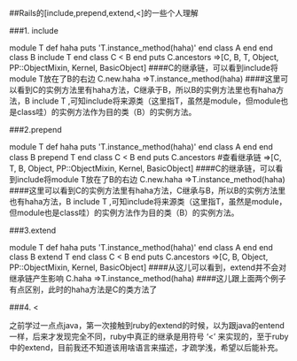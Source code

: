 ##Rails的[include,prepend,extend,<]的一些个人理解

###1. include


module T 
def haha 
puts 'T.instance_method(haha)' 
end 
class A 
end 
end 
class B 
include T 
end 
class C < B 
end 
puts C.ancestors 
=>[C, B, T, Object, PP::ObjectMixin, Kernel, BasicObject] 
####C的继承链，可以看到include将module T放在了B的右边 
C.new.haha 
=>T.instance_method(haha) 
####这里可以看到C的实例方法里有haha方法，C继承于B，所以B的实例方法里也有haha方法，B include T ,可知include将来源类（这里指T，虽然是module，但module也是class哇）的实例方法作为目的类（B）的实例方法。 

###2.prepend


module T 
def haha 
puts 'T.instance_method(haha)' 
end 
class A 
end 
end 
class B 
prepend T 
end 
class C < B 
end 
puts C.ancestors #查看继承链 
=>[C, T, B, Object, PP::ObjectMixin, Kernel, BasicObject] 
####C的继承链，可以看到include将module T放在了B的右边 
C.new.haha 
=>T.instance_method(haha) 
####这里可以看到C的实例方法里有haha方法，C继承与B，所以B的实例方法里也有haha方法，B include T ,可知include将来源类（这里指T，虽然是module，但module也是class哇）的实例方法作为目的类（B）的实例方法。 

###3.extend


module T 
def haha 
puts 'T.instance_method(haha)' 
end 
class A 
end 
end 
class B 
extend T 
end 
class C < B 
end 
puts C.ancestors 
=>[C, B, Object, PP::ObjectMixin, Kernel, BasicObject] 
####从这儿可以看到，extend并不会对继承链产生影响 
C.haha 
=>T.instance_method(haha) 
####这儿跟上面两个例子有点区别，此时的haha方法是C的类方法了 

###4. <

之前学过一点点java，第一次接触到ruby的extend的时候，以为跟java的entend一样，后来才发现完全不同，ruby中真正的继承是用符号 ‘<’ 来实现的，至于ruby中的extend，目前我还不知道该用啥语言来描述，才疏学浅，希望以后能补充。